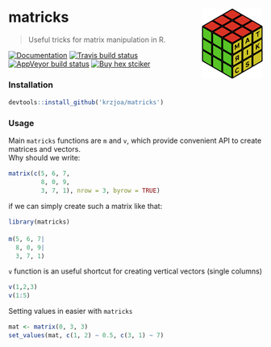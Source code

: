 # matricks <img src='man/figures/logo.png' align="right" height="139" />
> Useful tricks for matrix manipulation in R.

[![Documentation](https://img.shields.io/badge/documentation-matricks-orange.svg?colorB=E91E63)](http://krzjoa.github.io/matricks)
[![Travis build status](https://travis-ci.org/krzjoa/matricks.svg?branch=master)](https://travis-ci.org/krzjoa/matricks)
[![AppVeyor build status](https://ci.appveyor.com/api/projects/status/github/krzjoa/matricks?branch=master&svg=true)](https://ci.appveyor.com/project/krzjoa/matricks)
[![Buy hex stciker](https://img.shields.io/badge/buy%20hex-matricks-green)](https://www.redbubble.com/people/krzjoa/works/43111073-matricks-r-package-hex?asc=u&kind=sticker&p=sticker&size=small)
  
### Installation
```r
devtools::install_github('krzjoa/matricks')
```
### Usage
Main `matricks` functions are `m` and `v`, which provide convenient API to create matrices and vectors.  
Why should we write:
```r
matrix(c(5, 6, 7,
         8, 0, 9,
         3, 7, 1), nrow = 3, byrow = TRUE)
```
if we can simply create such a matrix like that:
```r
library(matricks)

m(5, 6, 7|
  8, 0, 9|
  3, 7, 1)
```

`v` function is an useful shortcut for creating vertical vectors (single columns)
```r
v(1,2,3)
v(1:5)
```

Setting values in easier with `matricks`
```r
mat <- matrix(0, 3, 3)
set_values(mat, c(1, 2) ~ 0.5, c(3, 1) ~ 7)
```
      

      

